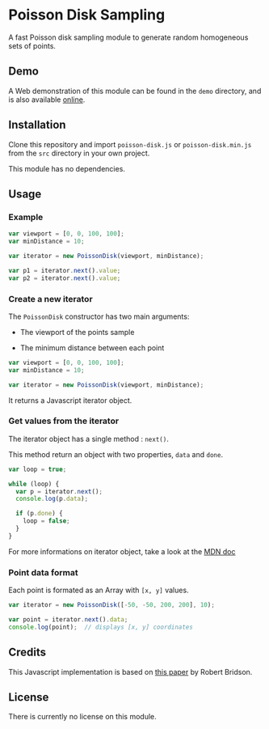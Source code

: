 # Poisson Disk Sampling

A fast Poisson disk sampling module to generate random homogeneous sets of points.


## Demo

A Web demonstration of this module can be found in the `demo` directory, and is also available [online](https://cdn.rawgit.com/ogus/poisson-disk/2b73c475/demo/index.html).


## Installation

Clone this repository and import `poisson-disk.js` or `poisson-disk.min.js` from the `src` directory in your own project.

This module has no dependencies.


## Usage

### Example

```js
var viewport = [0, 0, 100, 100];
var minDistance = 10;

var iterator = new PoissonDisk(viewport, minDistance);

var p1 = iterator.next().value;
var p2 = iterator.next().value;
```

### Create a new iterator

The `PoissonDisk` constructor has two main arguments:

 + The viewport of the points sample

 + The minimum distance between each point

```js
var viewport = [0, 0, 100, 100];
var minDistance = 10;

var iterator = new PoissonDisk(viewport, minDistance);
```

It returns a Javascript iterator object.

### Get values from the iterator

The iterator object has a single method : `next()`.

This method return an object with two properties, `data` and `done`.

```js
var loop = true;

while (loop) {
  var p = iterator.next();
  console.log(p.data);

  if (p.done) {
    loop = false;
  }
}
```

For more informations on iterator object, take a look at the [MDN doc](https://developer.mozilla.org/en-US/docs/Web/JavaScript/Guide/Iterators_and_Generators)

### Point data format

Each point is formated as an Array with `[x, y]` values.

```js
var iterator = new PoissonDisk([-50, -50, 200, 200], 10);

var point = iterator.next().data;
console.log(point);  // displays [x, y] coordinates
```


## Credits

This Javascript implementation is based on [this paper](https://www.cs.ubc.ca/~rbridson/docs/bridson-siggraph07-poissondisk.pdf) by Robert Bridson.


## License

There is currently no license on this module.
